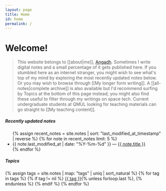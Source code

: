 ```yaml
---
layout: page
title: Home
id: home
permalink: /
---
```


# Welcome!
<!-- 
<div class="welcome-block">
  • This website belongs to [[about|me]], <span class="external-link"><a href="https://www.sems.qmul.ac.uk/staff/a.nanjangud">Angadh</a></span><br>
  
  • If you are:
    - a current undergraduate student at QMUL, you might wish to start at <span class="internal-link">[[My teaching content]]</span>
    - interested in space engineering or building a collaboration, you may wish to explore <span class="internal-link">[[My research interests]]</span>
    - an internet stranger who stumbled here, you might wish to:
      - read what's top of my mind by exploring the most recently updated notes below
      - browse through <span class="internal-link">[[My longer form writing]]</span>
      - check out the <a class="internal-link" href="{{ site.baseurl }}/all-notes">complete archive of notes</a>
</div> -->

> This website belongs to [[about|me]], [Angadh](https://www.sems.qmul.ac.uk/staff/a.nanjangud). Sometimes I write digital notes
> and a small percentage of it gets published here. If you stumbled
> here as an internet stranger, you might wish to see what's top of my mind
> by exploring the most recently updated notes below. Or you may wish to
> browse through [[My longer form writing]]. A [[all-notes|complete archive]] is also available
> but I'd recommend surfing by Topics at the bottom of this page instead; you might also
> find these useful to filter through my writings on space tech. Current undergraduate
> students at QMUL looking for teaching materials can go  straight to [[My teaching content]]. 

<h5>Recently updated notes</h5>

<ul>
  {% assign recent_notes = site.notes | sort: "last_modified_at_timestamp" | reverse %}
  {% for note in recent_notes limit: 5 %}
    <li>
      {{ note.last_modified_at | date: "%Y-%m-%d" }} — <a class="internal-link" href="{{ site.baseurl }}{{ note.url }}">{{ note.title }}</a>
    </li>
  {% endfor %}
</ul>

<h5>Topics</h5>

<div class="category-list">
{% assign tags = site.notes | map: "tags" | uniq | sort_natural %}
{% for tag in tags %}
  {% if tag != nil %}
    <a class="category-link" href="{{ site.baseurl }}/tags/{{ tag | slugify }}" rel="noopener">{{ tag }}</a>{% unless forloop.last %}, {% endunless %}
  {% endif %}
{% endfor %}
</div>
